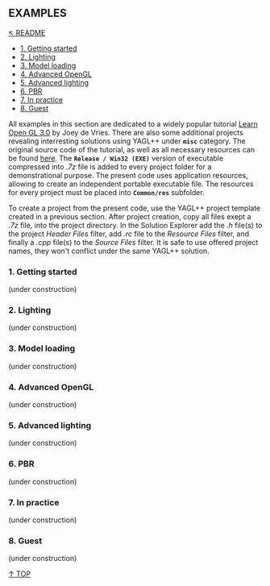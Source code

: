 ## EXAMPLES
[&nwarr; README](../README.md)<br>
- [1. Getting started]()
- [2. Lighting]()
- [3. Model loading]()
- [4. Advanced OpenGL]()
- [5. Advanced lighting]()
- [6. PBR]()
- [7. In practice]()
- [8. Guest]()

All examples in this section are dedicated to a widely popular tutorial [Learn Open GL 3.0](https://learnopengl.com/) by Joey de Vries. There are also some additional projects revealing interresting solutions using YAGL++ under **`misc`** category. The original source code of the tutorial, as well as all necessary resources can be found [here](https://github.com/JoeyDeVries/LearnOpenGL). The **`Release / Win32 (EXE)`** version of executable compressed into _.7z_ file is added to every project folder for a demonstrational purpose. The present code uses application resources, allowing to create an independent portable executable file. The resources for every project must be placed into **`Common/res`** subfolder.

To create a project from the present code, use the YAGL++ project template created in a previous section. After project creation, copy all files exept a _.7z_ file, into the project directory. In the Solution Explorer add the _.h_ file(s) to the project _Header Files_ filter, add _.rc_ file to the _Resource Files_ filter, and finally a _.cpp_ file(s) to the _Source Files_ filter. It is safe to use offered project names, they won't conflict under the same YAGL++ solution.

### 1. Getting started
(under construction)

### 2. Lighting
(under construction)

### 3. Model loading
(under construction)

### 4. Advanced OpenGL
(under construction)

### 5. Advanced lighting
(under construction)

### 6. PBR
(under construction)

### 7. In practice
(under construction)

### 8. Guest
(under construction)

[&uarr; TOP](EXAMPLES.md#examples)
